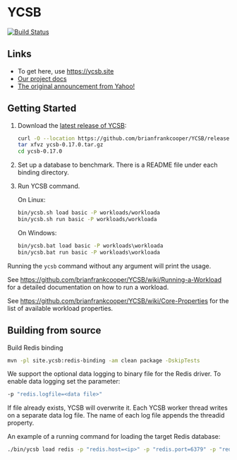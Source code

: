 <!--
Copyright (c) 2010 Yahoo! Inc., 2012 - 2016 YCSB contributors.
All rights reserved.

Licensed under the Apache License, Version 2.0 (the "License"); you
may not use this file except in compliance with the License. You
may obtain a copy of the License at

http://www.apache.org/licenses/LICENSE-2.0

Unless required by applicable law or agreed to in writing, software
distributed under the License is distributed on an "AS IS" BASIS,
WITHOUT WARRANTIES OR CONDITIONS OF ANY KIND, either express or
implied. See the License for the specific language governing
permissions and limitations under the License. See accompanying
LICENSE file.
-->

YCSB
====================================
[![Build Status](https://travis-ci.org/brianfrankcooper/YCSB.png?branch=master)](https://travis-ci.org/brianfrankcooper/YCSB)



Links
-----
* To get here, use https://ycsb.site
* [Our project docs](https://github.com/brianfrankcooper/YCSB/wiki)
* [The original announcement from Yahoo!](https://labs.yahoo.com/news/yahoo-cloud-serving-benchmark/)

Getting Started
---------------

1. Download the [latest release of YCSB](https://github.com/brianfrankcooper/YCSB/releases/latest):

    ```sh
    curl -O --location https://github.com/brianfrankcooper/YCSB/releases/download/0.17.0/ycsb-0.17.0.tar.gz
    tar xfvz ycsb-0.17.0.tar.gz
    cd ycsb-0.17.0
    ```
    
2. Set up a database to benchmark. There is a README file under each binding 
   directory.

3. Run YCSB command. 

    On Linux:
    ```sh
    bin/ycsb.sh load basic -P workloads/workloada
    bin/ycsb.sh run basic -P workloads/workloada
    ```

    On Windows:
    ```bat
    bin/ycsb.bat load basic -P workloads\workloada
    bin/ycsb.bat run basic -P workloads\workloada
    ```

  Running the `ycsb` command without any argument will print the usage. 
   
  See https://github.com/brianfrankcooper/YCSB/wiki/Running-a-Workload
  for a detailed documentation on how to run a workload.

  See https://github.com/brianfrankcooper/YCSB/wiki/Core-Properties for 
  the list of available workload properties.


Building from source
--------------------
Build Redis binding
```sh
mvn -pl site.ycsb:redis-binding -am clean package -DskipTests
```
We support the optional data logging to binary file for the Redis driver. To enable data logging set the parameter:
```sh
-p "redis.logfile=<data file>"
```
If file already exists, YCSB will overwrite it.
Each YCSB worker thread writes on a separate data log file. The name of each log file appends the threadid property.

An example of a running command for loading the target Redis database:
```sh
./bin/ycsb load redis -p "redis.host=<ip>" -p "redis.port=6379" -p "redis.cluster=true" -p "redis.logfile=./data.log" -P workloads/workloada -s -p status.interval=2
```

